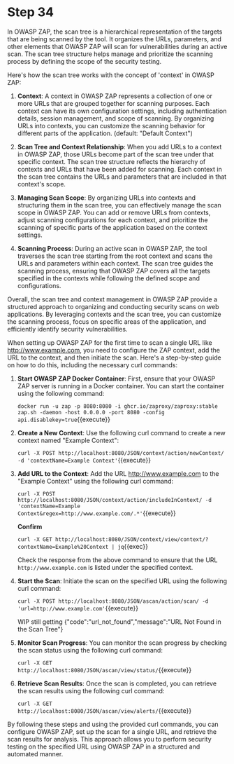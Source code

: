 # Step 34
In OWASP ZAP, the scan tree is a hierarchical representation of the targets that are being scanned by the tool. It organizes the URLs, parameters, and other elements that OWASP ZAP will scan for vulnerabilities during an active scan. The scan tree structure helps manage and prioritize the scanning process by defining the scope of the security testing.

Here's how the scan tree works with the concept of 'context' in OWASP ZAP:

1. **Context**: A context in OWASP ZAP represents a collection of one or more URLs that are grouped together for scanning purposes. Each context can have its own configuration settings, including authentication details, session management, and scope of scanning. By organizing URLs into contexts, you can customize the scanning behavior for different parts of the application. (default: "Default Context")



2. **Scan Tree and Context Relationship**: When you add URLs to a context in OWASP ZAP, those URLs become part of the scan tree under that specific context. The scan tree structure reflects the hierarchy of contexts and URLs that have been added for scanning. Each context in the scan tree contains the URLs and parameters that are included in that context's scope.

3. **Managing Scan Scope**: By organizing URLs into contexts and structuring them in the scan tree, you can effectively manage the scan scope in OWASP ZAP. You can add or remove URLs from contexts, adjust scanning configurations for each context, and prioritize the scanning of specific parts of the application based on the context settings.

4. **Scanning Process**: During an active scan in OWASP ZAP, the tool traverses the scan tree starting from the root context and scans the URLs and parameters within each context. The scan tree guides the scanning process, ensuring that OWASP ZAP covers all the targets specified in the contexts while following the defined scope and configurations.

Overall, the scan tree and context management in OWASP ZAP provide a structured approach to organizing and conducting security scans on web applications. By leveraging contexts and the scan tree, you can customize the scanning process, focus on specific areas of the application, and efficiently identify security vulnerabilities.


When setting up OWASP ZAP for the first time to scan a single URL like http://www.example.com, you need to configure the ZAP context, add the URL to the context, and then initiate the scan. Here's a step-by-step guide on how to do this, including the necessary curl commands:

1. **Start OWASP ZAP Docker Container**:
   First, ensure that your OWASP ZAP server is running in a Docker container. You can start the container using the following command:

   `docker run -u zap -p 8080:8080 -i ghcr.io/zaproxy/zaproxy:stable zap.sh -daemon -host 0.0.0.0 -port 8080 -config api.disablekey=true`{{execute}}

2. **Create a New Context**:
   Use the following curl command to create a new context named "Example Context":

   `curl -X POST http://localhost:8080/JSON/context/action/newContext/ -d 'contextName=Example Context'`{{execute}}

3. **Add URL to the Context**:
   Add the URL http://www.example.com to the "Example Context" using the following curl command:

   `curl -X POST http://localhost:8080/JSON/context/action/includeInContext/ -d 'contextName=Example Context&regex=http://www.example.com/.*'`{{execute}}

   **Confirm**

   `curl -X GET http://localhost:8080/JSON/context/view/context/?contextName=Example%20Context | jq`{{exec}}

   Check the response from the above command to ensure that the URL `http://www.example.com` is listed under the specified context.


4. **Start the Scan**:
   Initiate the scan on the specified URL using the following curl command:

   `curl -X POST http://localhost:8080/JSON/ascan/action/scan/ -d 'url=http://www.example.com'`{{execute}}

   WIP still getting {"code":"url_not_found","message":"URL Not Found in the Scan Tree"}

5. **Monitor Scan Progress**:
   You can monitor the scan progress by checking the scan status using the following curl command:

   `curl -X GET http://localhost:8080/JSON/ascan/view/status/`{{execute}}

6. **Retrieve Scan Results**:
   Once the scan is completed, you can retrieve the scan results using the following curl command:

   `curl -X GET http://localhost:8080/JSON/ascan/view/alerts/`{{execute}}

By following these steps and using the provided curl commands, you can configure OWASP ZAP, set up the scan for a single URL, and retrieve the scan results for analysis. This approach allows you to perform security testing on the specified URL using OWASP ZAP in a structured and automated manner.
